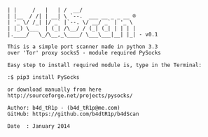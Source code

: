         
        
        
	| |     /   |   | /  __/
	| |__  / /| | __| \ `--.  ___ __ _ _ __ ®
	| '_ \/ /_| |/ _` |`--. \/ __/ _` | '_ \
	| |_) \___  | (_| /\__/ / (_| (_| | | | |
	|.____/   \_/\__,_\____/ \___\___|__| |_| - v0.1				
										
	This is a simple port scanner made in python 3.3
	over 'Tor' proxy socks5 - module required PySocks	

	Easy step to install required module is, type in the Terminal:
	
	:$ pip3 install PySocks 

	or download manually from here http://sourceforge.net/projects/pysocks/				
									
	Author: b4d_tR1p - (b4d_tR1p@me.com)
	GitHub: https://github.com/b4dtR1p/b4dScan
				
	Date  : January 2014	
